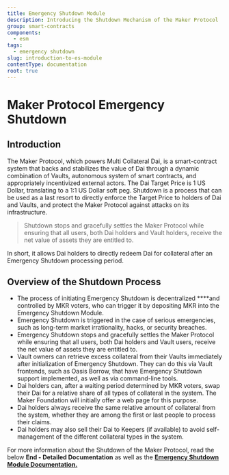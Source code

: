 ```yaml
---
title: Emergency Shutdown Module
description: Introducing the Shutdown Mechanism of the Maker Protocol
group: smart-contracts
components:
  - esm
tags:
  - emergency shutdown
slug: introduction-to-es-module
contentType: documentation
root: true
---
```


# Maker Protocol Emergency Shutdown

## Introduction

The Maker Protocol, which powers Multi Collateral Dai, is a smart-contract system that backs and stabilizes the value of Dai through a dynamic combination of Vaults, autonomous system of smart contracts, and appropriately incentivized external actors. The Dai Target Price is 1 US Dollar, translating to a 1:1 US Dollar soft peg. Shutdown is a process that can be used as a last resort to directly enforce the Target Price to holders of Dai and Vaults, and protect the Maker Protocol against attacks on its infrastructure.

> Shutdown stops and gracefully settles the Maker Protocol while ensuring that all users, both Dai holders and Vault holders, receive the net value of assets they are entitled to.

In short, it allows Dai holders to directly redeem Dai for collateral after an Emergency Shutdown processing period. 

## Overview of the Shutdown Process 

* The process of initiating Emergency Shutdown is decentralized ****and controlled by MKR voters, who can trigger it by depositing MKR into the Emergency Shutdown Module.
* Emergency Shutdown is triggered in the case of serious emergencies, such as long-term market irrationality, hacks, or security breaches.
* Emergency Shutdown stops and gracefully settles the Maker Protocol while ensuring that all users, both Dai holders and Vault users, receive the net value of assets they are entitled to.
* Vault owners can retrieve excess collateral from their Vaults immediately after initialization of Emergency Shutdown. They can do this via Vault frontends, such as Oasis Borrow, that have Emergency Shutdown support implemented, as well as via command-line tools.
* Dai holders can, after a waiting period determined by MKR voters, swap their Dai for a relative share of all types of collateral in the system. The Maker Foundation will initially offer a web page for this purpose.
* Dai holders always receive the same relative amount of collateral from the system, whether they are among the first or last people to process their claims.
* Dai holders may also sell their Dai to Keepers (if available) to avoid self-management of the different collateral types in the system.

For more information about the Shutdown of the Maker Protocol, read the below **End - Detailed Documentation** as well as the [**Emergency Shutdown Module Documentation.**](https://docs.makerdao.com/smart-contract-modules/emergency-shutdown-module) 



